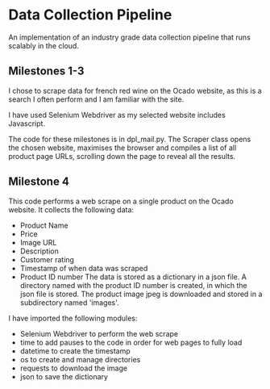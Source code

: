 # Data Collection Pipeline
An implementation of an industry grade data collection pipeline that runs scalably in the cloud. 

## Milestones 1-3
I chose to scrape data for french red wine on the Ocado website, as this is a search I often perform and I am familiar with the site.

I have used Selenium Webdriver as my selected website includes Javascript.

The code for these milestones is in dpl_mail.py. The Scraper class opens the chosen website, maximises the browser and compiles a list of all product page URLs, scrolling down the page to reveal all the results.

## Milestone 4
This code performs a web scrape on a single product on the Ocado website. It collects the following data:
  - Product Name
  - Price
  - Image URL
  - Description
  - Customer rating
  - Timestamp of when data was scraped
  - Product ID number
The data is stored as a dictionary in a json file.
A directory named with the product ID number is created, in which the json file is stored. 
The product image jpeg is downloaded and stored in a subdirectory named 'images'.

I have imported the following modules:
  - Selenium Webdriver to perform the web scrape
  - time to add pauses to the code in order for web pages to fully load
  - datetime to create the timestamp
  - os to create and manage directories
  - requests to download the image
  - json to save the dictionary
